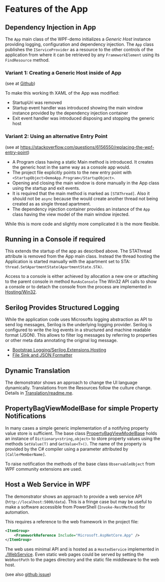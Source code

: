 ﻿# Features of the App

## Dependency Injection in App

The `App` main class of the WPF-demo initializes a *Generic Host* instance providing logging, configuration and dependency injection.
The `App` class publishes the `IServiceProvider` as a resource to the other controls of the application from where it can be retrieved by any `FrameworkElement` using its
`FindResource` method.

### Variant 1: Creating a Generic Host inside of App

(see at [Github](https://github.com/dotnet/runtime/blob/57bfe474518ab5b7cfe6bf7424a79ce3af9d6657/src/libraries/Microsoft.Extensions.Hosting/src/HostingHostBuilderExtensions.cs))

To make this working th XAML of the App was modified:
- StartupUri was removed
- Startup event handler was introduced showing the main window instance provided by the dependency injection container
- Exit event handler was introduced disposing and stopping the generic host

### Variant 2: Using an alternative Entry Point

(see at https://stackoverflow.com/questions/6156550/replacing-the-wpf-entry-point)

- A Program class having a static Main method is introduced. 
It creates the generic host in the same way as a console app would.
- The project file explicitly points to the new entry point with `<StartupObject>DemoApp.Program</StartupObject>`.
- Opening and closing the main window is done manually in the App class using the startup and exit events.
- It is required that the main method is marked as `[STAThread]`.
Also it should not be `async` because the would create another thread not being created as as single thread apartment.
- The dependency injection container provides an instance of the `App` class having the view model of the main window injected.

While this is more code and slightly more complicated it is the more flexible. 

## Running in a Console if required

This extends the startup of the app as described above. 
The STAThread attribute is removed from the App main class. 
Instead the thread hosting the Application is started manually with the apartment set to STA: ```thread.SetApartmentState(ApartmentState.STA)```.

Access to a console is either achieved by allocation a new one or attaching to the parent console in method ```RunAsConsole```
The Win32 API calls to show a console or to detach the console from the process are implemented in [Hosting/Win32](./Hosting/Win32.cs).

## Serilog Provides Structured Logging

While the application code uses Microsofts logging abstraction as API to send log messages, Serilog is the underlying logging provider. 
Serilog is configured to write the log events in a structured and machine readable format (JSON).
This allows to filter log messages by referring to properties or other meta data annotating the original log message. 

- [Bootstrap Logging/Serilog.Extensions.Hosting](https://github.com/serilog/serilog-extensions-hosting)
- [File Sink and JSON Formatter](https://github.com/serilog/serilog-sinks-file)

## Dynamic Translation

The demonstrator shows an approach to change the UI language dynamically. 
Translations from the Resources follow the culture change. 
Details in [Translation/readme.me](Translation/readme.md).

## PropertyBagViewModelBase for simple Property Notifications

In many cases a simple generic implementation of a notifying property value store is sufficient.
The base class [PropertyBagViewModelBase](PropertyBagViewModelBase.cs) holds an instance of 
```Dictionary<string,object>``` to store property values using the methods ```SetValue(T)``` and ```GetValue<T>()```.
The name of the property is provided by the C# compiler using a parameter attributed by ```[CallerMemberName]```.

To raise notification the methods of the base class ```ObservableObject``` from WPF community extensions are used.

## Host a Web Service in WPF

The demonstrator shows an approach to provide a web service API (`http://localhost:5000/data`). 
This is a fringe case but may be useful to make a software accessible from PowerShell (`Invoke-RestMethod`) for automation.

This requires a reference to the web framework in the project file: 
```xml
<ItemGroup>
	<FrameworkReference Include="Microsoft.AspNetCore.App" />
</ItemGroup>
```

The web uses minimal API and is hosted as a `HostedService` implemented in [./WebService](./WebService/HostedWebApp.cs).
Even static web pages could be served by setting the `WebRootPath` to the pages directory and the static file middleware to the web host.

(see also [github issue](https://github.com/dotnet/runtime/issues/31012))


  

